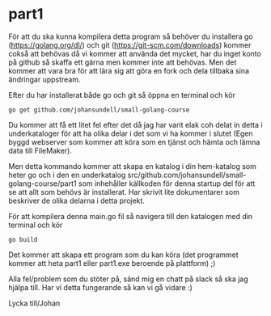 # part1

För att du ska kunna kompilera detta program så behöver du installera go (https://golang.org/dl/) och git (https://git-scm.com/downloads) kommer cokså att behövas då vi kommer att använda det mycket, har du inget konto på github så skaffa ett gärna men kommer inte att behövas. Men det kommer att vara bra för att lära sig att göra en fork och dela tillbaka sina ändringar uppstream.

Efter du har installerat både go och git så öppna en terminal och kör
```
go get github.com/johansundell/small-golang-course
```
Du kommer att få ett litet fel efter det då jag har varit elak coh delat in detta i underkataloger för att ha olika delar i det som vi ha kommer i slutet (Egen byggd webserver som kommer att köra som en tjänst och hämta och lämna data till FileMaker).

Men detta kommando kommer att skapa en katalog i din hem-katalog som heter go och i den en underkatalog src/github.com/johansundell/small-golang-course/part1 som inhehåller källkoden för denna startup del för att se att allt som behövs är installerat. Har skrivit lite dokumentarer som beskriver de olika delarna i detta projekt.

För att kompilera denna main.go fil så navigera till den katalogen med din terminal och kör 
```
go build
```
Det kommer att skapa ett program som du kan köra (det programmet kommer att heta part1 eller part1.exe beroende på plattform) ;)

Alla fel/problem som du stöter på, sänd mig en chatt på slack så ska jag hjälpa till. Har vi detta fungerande så kan vi gå vidare :) 

Lycka till/Johan